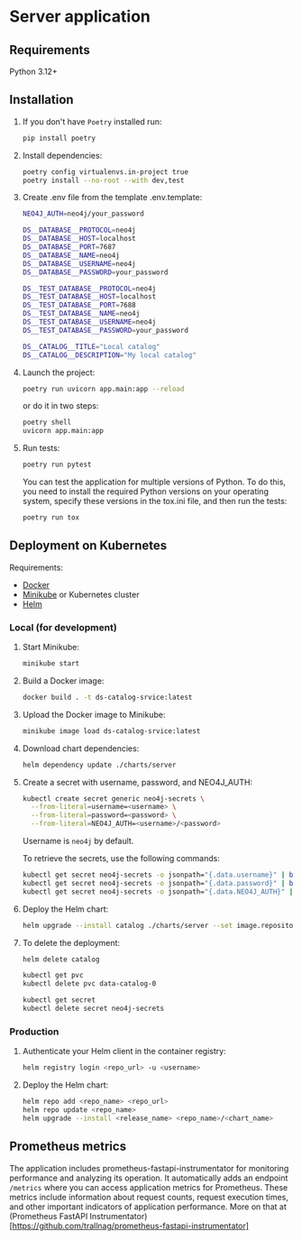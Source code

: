 # Server application

## Requirements
Python 3.12+

## Installation
1. If you don't have `Poetry` installed run:
    ```bash
    pip install poetry
    ```

2. Install dependencies:
    ```bash
    poetry config virtualenvs.in-project true
    poetry install --no-root --with dev,test
    ```

3. Create .env file from the template .env.template:
    ```bash
    NEO4J_AUTH=neo4j/your_password

    DS__DATABASE__PROTOCOL=neo4j
    DS__DATABASE__HOST=localhost
    DS__DATABASE__PORT=7687
    DS__DATABASE__NAME=neo4j
    DS__DATABASE__USERNAME=neo4j
    DS__DATABASE__PASSWORD=your_password

    DS__TEST_DATABASE__PROTOCOL=neo4j
    DS__TEST_DATABASE__HOST=localhost
    DS__TEST_DATABASE__PORT=7688
    DS__TEST_DATABASE__NAME=neo4j
    DS__TEST_DATABASE__USERNAME=neo4j
    DS__TEST_DATABASE__PASSWORD=your_password

    DS__CATALOG__TITLE="Local catalog"
    DS__CATALOG__DESCRIPTION="My local catalog"
    ```

4. Launch the project:
    ```bash
    poetry run uvicorn app.main:app --reload
    ```
    or do it in two steps:
    ```bash
    poetry shell
    uvicorn app.main:app
    ```

5. Run tests:
    ```bash
    poetry run pytest
    ```

    You can test the application for multiple versions of Python. To do this, you need to install the required Python versions on your operating system, specify these versions in the tox.ini file, and then run the tests:
    ```bash
    poetry run tox
    ```

## Deployment on Kubernetes
Requirements:
* [Docker](https://docs.docker.com/)
* [Minikube](https://minikube.sigs.k8s.io/docs/) or Kubernetes cluster
* [Helm](https://helm.sh/ru/docs/)

### Local (for development)
1. Start Minikube:
    ```bash
    minikube start
    ```

2. Build a Docker image:
    ```bash
    docker build . -t ds-catalog-srvice:latest
    ```

3. Upload the Docker image to Minikube:
    ```bash
    minikube image load ds-catalog-srvice:latest
    ```

4. Download chart dependencies:
    ```bash
    helm dependency update ./charts/server
    ```

5. Create a secret with username, password, and NEO4J_AUTH:
    ```bash
    kubectl create secret generic neo4j-secrets \
      --from-literal=username=<username> \
      --from-literal=password=<password> \
      --from-literal=NEO4J_AUTH=<username>/<password>
    ```

    Username is `neo4j` by default.

    To retrieve the secrets, use the following commands:
    ```bash
    kubectl get secret neo4j-secrets -o jsonpath="{.data.username}" | base64 --decode
    kubectl get secret neo4j-secrets -o jsonpath="{.data.password}" | base64 --decode
    kubectl get secret neo4j-secrets -o jsonpath="{.data.NEO4J_AUTH}" | base64 --decode
    ```

6. Deploy the Helm chart:
    ```bash
    helm upgrade --install catalog ./charts/server --set image.repository=ds-catalog-srvice --set image.tag=latest
    ```

7. To delete the deployment:
    ```bash
    helm delete catalog

    kubectl get pvc
    kubectl delete pvc data-catalog-0

    kubectl get secret
    kubectl delete secret neo4j-secrets
    ```

### Production
1. Authenticate your Helm client in the container registry:
    ```bash
    helm registry login <repo_url> -u <username>
    ```

2. Deploy the Helm chart:
    ```bash
    helm repo add <repo_name> <repo_url>
    helm repo update <repo_name>
    helm upgrade --install <release_name> <repo_name>/<chart_name>
    ```

## Prometheus metrics
The application includes prometheus-fastapi-instrumentator for monitoring performance and analyzing its operation. It automatically adds an endpoint `/metrics` where you can access application metrics for Prometheus. These metrics include information about request counts, request execution times, and other important indicators of application performance.
More on that at (Prometheus FastAPI Instrumentator)[https://github.com/trallnag/prometheus-fastapi-instrumentator]
